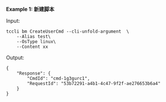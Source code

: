 **Example 1: 新建脚本**



Input: 

```
tccli bm CreateUserCmd --cli-unfold-argument  \
    --Alias test\
    --OsType linux\
    --Content xx
```

Output: 
```
{
    "Response": {
        "CmdId": "cmd-1g3gurc1",
        "RequestId": "53b72291-a4b1-4c47-9f2f-ae276653b6a4"
    }
}
```

